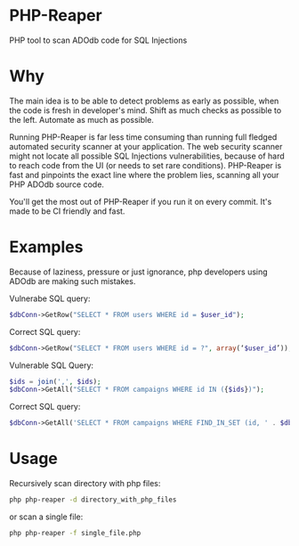 PHP-Reaper
==========
PHP tool to scan ADOdb code for SQL Injections

Why
===
The main idea is to be able to detect problems as early as possible, when the code is fresh in developer's mind. Shift as much checks as possible to the left. Automate as much as possible. 

Running PHP-Reaper is far less time consuming than running full fledged automated security scanner at your application. The web security scanner might not locate all possible SQL Injections vulnerabilities, because of hard to reach code from the UI (or needs to set rare conditions). PHP-Reaper is fast and pinpoints the exact line where the problem lies, scanning all your PHP ADOdb source code.

You'll get the most out of PHP-Reaper if you run it on every commit. It's made to be CI friendly and fast.


Examples
========

Because of laziness, pressure or just ignorance, php developers using ADOdb are making such mistakes.

Vulnerabe SQL query:
```php
$dbConn->GetRow("SELECT * FROM users WHERE id = $user_id");
```

Correct SQL query:
```php
$dbConn->GetRow("SELECT * FROM users WHERE id = ?", array(‘$user_id’));
```

Vulnerable SQL Query:
```php
$ids = join(',', $ids);
$dbConn->GetAll("SELECT * FROM campaigns WHERE id IN ({$ids})");
```

Correct SQL query:
```php
$dbConn->GetAll('SELECT * FROM campaigns WHERE FIND_IN_SET (id, ' . $dbConn->Param('') . ')', array(join(',', $ids)));
```

Usage
=====
Recursively scan directory with php files:

```bash
php php-reaper -d directory_with_php_files
```

or scan a single file:

```bash
php php-reaper -f single_file.php
```
